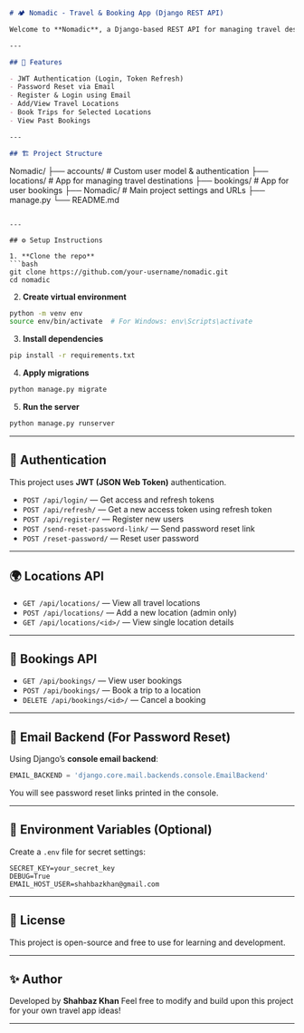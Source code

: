 
```markdown
# 🏕️ Nomadic - Travel & Booking App (Django REST API)

Welcome to **Nomadic**, a Django-based REST API for managing travel destinations and user bookings. This project is designed to help users discover beautiful travel locations and make bookings seamlessly.

---

## 🚀 Features

- JWT Authentication (Login, Token Refresh)
- Password Reset via Email
- Register & Login using Email
- Add/View Travel Locations
- Book Trips for Selected Locations
- View Past Bookings

---

## 🏗 Project Structure

```

Nomadic/
├── accounts/       # Custom user model & authentication
├── locations/      # App for managing travel destinations
├── bookings/       # App for user bookings
├── Nomadic/        # Main project settings and URLs
├── manage.py
└── README.md

````

---

## ⚙️ Setup Instructions

1. **Clone the repo**
```bash
git clone https://github.com/your-username/nomadic.git
cd nomadic
````

2. **Create virtual environment**

```bash
python -m venv env
source env/bin/activate  # For Windows: env\Scripts\activate
```

3. **Install dependencies**

```bash
pip install -r requirements.txt
```

4. **Apply migrations**

```bash
python manage.py migrate
```

5. **Run the server**

```bash
python manage.py runserver
```

---

## 🔐 Authentication

This project uses **JWT (JSON Web Token)** authentication.

* `POST /api/login/` — Get access and refresh tokens
* `POST /api/refresh/` — Get a new access token using refresh token
* `POST /api/register/` — Register new users
* `POST /send-reset-password-link/` — Send password reset link
* `POST /reset-password/` — Reset user password

---

## 🌍 Locations API

* `GET /api/locations/` — View all travel locations
* `POST /api/locations/` — Add a new location (admin only)
* `GET /api/locations/<id>/` — View single location details

---

## 🧳 Bookings API

* `GET /api/bookings/` — View user bookings
* `POST /api/bookings/` — Book a trip to a location
* `DELETE /api/bookings/<id>/` — Cancel a booking

---

## 📧 Email Backend (For Password Reset)

Using Django’s **console email backend**:

```python
EMAIL_BACKEND = 'django.core.mail.backends.console.EmailBackend'
```

You will see password reset links printed in the console.

---

## 📌 Environment Variables (Optional)

Create a `.env` file for secret settings:

```
SECRET_KEY=your_secret_key
DEBUG=True
EMAIL_HOST_USER=shahbazkhan@gmail.com
```

---

## 📄 License

This project is open-source and free to use for learning and development.

---

## ✨ Author

Developed by **Shahbaz Khan**
Feel free to modify and build upon this project for your own travel app ideas!

---

